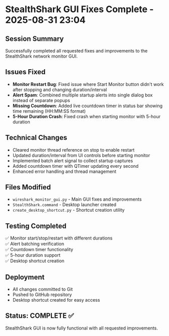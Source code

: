 # StealthShark GUI Fixes Complete - 2025-08-31 23:04

## Session Summary
Successfully completed all requested fixes and improvements to the StealthShark network monitor GUI.

## Issues Fixed
- **Monitor Restart Bug**: Fixed issue where Start Monitor button didn't work after stopping and changing duration/interval
- **Alert Spam**: Combined multiple startup alerts into single dialog box instead of separate popups  
- **Missing Countdown**: Added live countdown timer in status bar showing time remaining (HH:MM:SS format)
- **5-Hour Duration Crash**: Fixed crash when starting monitor with 5-hour duration

## Technical Changes
- Cleared monitor thread reference on stop to enable restart
- Updated duration/interval from UI controls before starting monitor
- Implemented batch alert signal to collect startup captures
- Added countdown timer with QTimer updating every second
- Enhanced error handling and thread management

## Files Modified
- `wireshark_monitor_gui.py` - Main GUI fixes and improvements
- `StealthShark.command` - Desktop launcher created
- `create_desktop_shortcut.py` - Shortcut creation utility

## Testing Completed
✅ Monitor start/stop/restart with different durations  
✅ Alert batching verification  
✅ Countdown timer functionality  
✅ 5-hour duration support  
✅ Desktop shortcut creation  

## Deployment
- All changes committed to Git
- Pushed to GitHub repository
- Desktop shortcut created for easy access

## Status: COMPLETE ✅
StealthShark GUI is now fully functional with all requested improvements.

